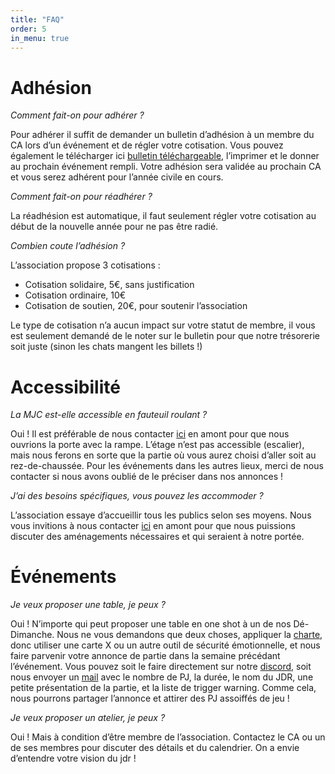 ```yaml
---
title: "FAQ"
order: 5
in_menu: true
---
```

# Adhésion
*Comment fait-on pour adhérer ?*

Pour adhérer il suffit de demander un bulletin d’adhésion à un membre du CA lors d’un événement et de régler votre cotisation. Vous pouvez également le télécharger ici [bulletin téléchargeable](https://drive.google.com/file/d/1ryMxKSuItIlebmgmYLqp70HBoR53bDZW/view?usp=sharing), l’imprimer et le donner au prochain événement rempli. Votre adhésion sera validée au prochain CA et vous serez adhérent pour l’année civile en cours.

*Comment fait-on pour réadhérer ?*

La réadhésion est automatique, il faut seulement régler votre cotisation au début de la nouvelle année pour ne pas être radié.
 
*Combien coute l’adhésion ?*

L’association propose 3 cotisations :
- Cotisation solidaire, 5€, sans justification
- Cotisation ordinaire, 10€
- Cotisation de soutien, 20€, pour soutenir l’association

Le type de cotisation n’a aucun impact sur votre statut de membre, il vous est seulement demandé de le noter sur le bulletin pour que notre trésorerie soit juste (sinon les chats mangent les billets !)

# Accessibilité
*La MJC est-elle accessible en fauteuil roulant ?*

Oui ! Il est préférable de nous contacter [ici](https://felides-jdr.fr/contact.html) en amont pour que nous ouvrions la porte avec la rampe. L’étage n’est pas accessible (escalier), mais nous ferons en sorte que la partie où vous aurez choisi d’aller soit au rez-de-chaussée. Pour les événements dans les autres lieux, merci de nous contacter si nous avons oublié de le préciser dans nos annonces !

*J’ai des besoins spécifiques, vous pouvez les accommoder ?*

L’association essaye d’accueillir tous les publics selon ses moyens. Nous vous invitions à nous contacter [ici](https://felides-jdr.fr/contact.html) en amont pour que nous puissions discuter des aménagements nécessaires et qui seraient à notre portée.

# Événements
*Je veux proposer une table, je peux ?*

Oui ! N’importe qui peut proposer une table en one shot à un de nos Dé-Dimanche. Nous ne vous demandons que deux choses, appliquer la [charte](https://felides-jdr.fr/charte%20et%20statuts%20de%20l%E2%80%99association.html), donc utiliser une carte X ou un autre outil de sécurité émotionnelle, et nous faire parvenir votre annonce de partie dans la semaine précédant l’événement. Vous pouvez soit le faire directement sur notre [discord](https://discord.gg/dCk7svSNwb), soit nous envoyer un [mail](https://felides-jdr.fr/contact.html) avec le nombre de PJ, la durée, le nom du JDR, une petite présentation de la partie, et la liste de trigger warning. Comme cela, nous pourrons partager l’annonce et attirer des PJ assoiffés de jeu !

*Je veux proposer un atelier, je peux ?*

Oui ! Mais à condition d’être membre de l’association. Contactez le CA ou un de ses membres pour discuter des détails et du calendrier. On a envie d’entendre votre vision du jdr ! 